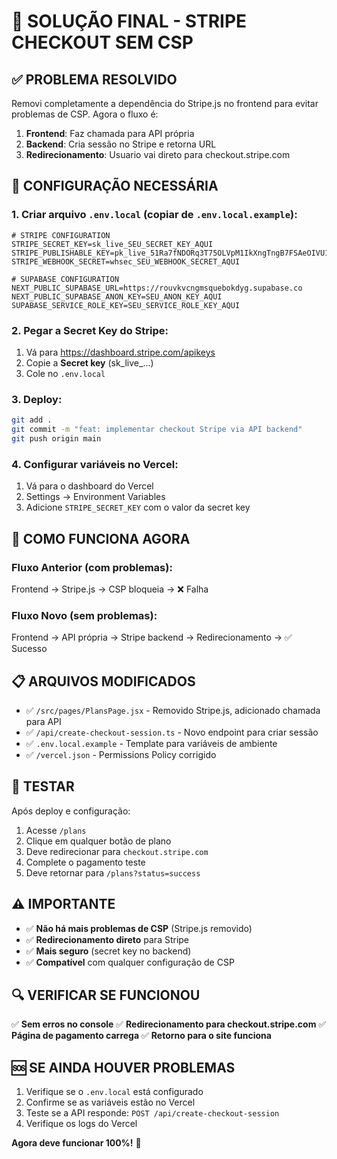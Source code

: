 # 🚀 SOLUÇÃO FINAL - STRIPE CHECKOUT SEM CSP

## ✅ **PROBLEMA RESOLVIDO**

Removi completamente a dependência do Stripe.js no frontend para evitar problemas de CSP. Agora o fluxo é:

1. **Frontend**: Faz chamada para API própria
2. **Backend**: Cria sessão no Stripe e retorna URL
3. **Redirecionamento**: Usuario vai direto para checkout.stripe.com

## 🔧 **CONFIGURAÇÃO NECESSÁRIA**

### 1. **Criar arquivo `.env.local`** (copiar de `.env.local.example`):

```env
# STRIPE CONFIGURATION
STRIPE_SECRET_KEY=sk_live_SEU_SECRET_KEY_AQUI
STRIPE_PUBLISHABLE_KEY=pk_live_51Ra7fNDORq3T75OLVpM1IkXngTngB7FSAeOIVU1UAS48EPUqAPMLvxOMoyMBw5P8y9F4MyV8K1VhCRI0lXepLnZD00caLRy39Q
STRIPE_WEBHOOK_SECRET=whsec_SEU_WEBHOOK_SECRET_AQUI

# SUPABASE CONFIGURATION
NEXT_PUBLIC_SUPABASE_URL=https://rouvkvcngmsquebokdyg.supabase.co
NEXT_PUBLIC_SUPABASE_ANON_KEY=SEU_ANON_KEY_AQUI
SUPABASE_SERVICE_ROLE_KEY=SEU_SERVICE_ROLE_KEY_AQUI
```

### 2. **Pegar a Secret Key do Stripe**:
1. Vá para https://dashboard.stripe.com/apikeys
2. Copie a **Secret key** (sk_live_...)
3. Cole no `.env.local`

### 3. **Deploy**:
```bash
git add .
git commit -m "feat: implementar checkout Stripe via API backend"
git push origin main
```

### 4. **Configurar variáveis no Vercel**:
1. Vá para o dashboard do Vercel
2. Settings → Environment Variables
3. Adicione `STRIPE_SECRET_KEY` com o valor da secret key

## 🎯 **COMO FUNCIONA AGORA**

### Fluxo Anterior (com problemas):
Frontend → Stripe.js → CSP bloqueia → ❌ Falha

### Fluxo Novo (sem problemas):
Frontend → API própria → Stripe backend → Redirecionamento → ✅ Sucesso

## 📋 **ARQUIVOS MODIFICADOS**

- ✅ `/src/pages/PlansPage.jsx` - Removido Stripe.js, adicionado chamada para API
- ✅ `/api/create-checkout-session.ts` - Novo endpoint para criar sessão
- ✅ `.env.local.example` - Template para variáveis de ambiente
- ✅ `/vercel.json` - Permissions Policy corrigido

## 🧪 **TESTAR**

Após deploy e configuração:

1. Acesse `/plans`
2. Clique em qualquer botão de plano
3. Deve redirecionar para `checkout.stripe.com`
4. Complete o pagamento teste
5. Deve retornar para `/plans?status=success`

## ⚠️ **IMPORTANTE**

- ✅ **Não há mais problemas de CSP** (Stripe.js removido)
- ✅ **Redirecionamento direto** para Stripe
- ✅ **Mais seguro** (secret key no backend)
- ✅ **Compatível** com qualquer configuração de CSP

## 🔍 **VERIFICAR SE FUNCIONOU**

✅ **Sem erros no console**
✅ **Redirecionamento para checkout.stripe.com**
✅ **Página de pagamento carrega**
✅ **Retorno para o site funciona**

## 🆘 **SE AINDA HOUVER PROBLEMAS**

1. Verifique se o `.env.local` está configurado
2. Confirme se as variáveis estão no Vercel
3. Teste se a API responde: `POST /api/create-checkout-session`
4. Verifique os logs do Vercel

**Agora deve funcionar 100%!** 🎉